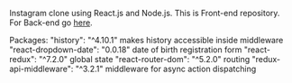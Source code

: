 Instagram clone using React.js and Node.js. This is Front-end repository. For Back-end go [here](https://github.com/MZorskas/IgCloneBackend).

Packages:
"history": "^4.10.1"  makes history accessible inside middleware
"react-dropdown-date": "0.0.18" date of birth registration form
"react-redux": "^7.2.0" global state
"react-router-dom": "^5.2.0" routing
"redux-api-middleware": "^3.2.1" middleware for async action dispatching


